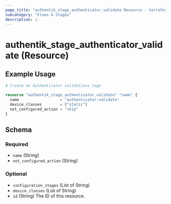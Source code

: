 ```yaml
---
page_title: "authentik_stage_authenticator_validate Resource - terraform-provider-authentik"
subcategory: "Flows & Stages"
description: |-
---
```


# authentik_stage_authenticator_validate (Resource)

## Example Usage

```terraform
# Create an Authenticator validations tage

resource "authentik_stage_authenticator_validate" "name" {
  name                  = "authenticator-validate"
  device_classes        = ["static"]
  not_configured_action = "skip"
}
```

<!-- schema generated by tfplugindocs -->
## Schema

### Required

- `name` (String)
- `not_configured_action` (String)

### Optional

- `configuration_stages` (List of String)
- `device_classes` (List of String)
- `id` (String) The ID of this resource.
